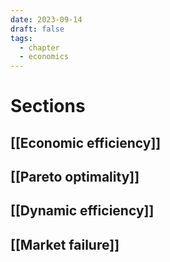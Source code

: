 ```yaml
---
date: 2023-09-14
draft: false
tags:
  - chapter
  - economics
---
```

# Sections

## [[Economic efficiency]]
## [[Pareto optimality]]
## [[Dynamic efficiency]]
## [[Market failure]]